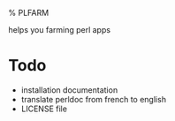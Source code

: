 % PLFARM

helps you farming perl apps

# Todo

* installation documentation
* translate perldoc from french to english
* LICENSE file
